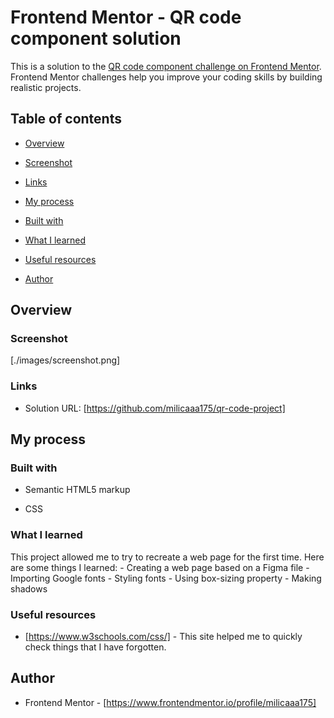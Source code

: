 # Frontend Mentor - QR code component solution

  

This is a solution to the [QR code component challenge on Frontend Mentor](https://www.frontendmentor.io/challenges/qr-code-component-iux_sIO_H). Frontend Mentor challenges help you improve your coding skills by building realistic projects.

## Table of contents

- [Overview](#overview)

- [Screenshot](#screenshot)

- [Links](#links)

- [My process](#my-process)

- [Built with](#built-with)

- [What I learned](#what-i-learned)

- [Useful resources](#useful-resources)

- [Author](#author)

## Overview

### Screenshot

[./images/screenshot.png]

### Links

- Solution URL: [https://github.com/milicaaa175/qr-code-project]

## My process

### Built with

-  Semantic HTML5 markup

- CSS

### What I learned

This project allowed me to try to recreate a web page for the first time. Here are some things I learned:
	- Creating a web page based on a Figma file 
	- Importing Google fonts
	- Styling fonts
	- Using box-sizing property
	- Making shadows
	
### Useful resources

- [https://www.w3schools.com/css/] - This site helped me to quickly check things that I have forgotten.

## Author

- Frontend Mentor - [https://www.frontendmentor.io/profile/milicaaa175]